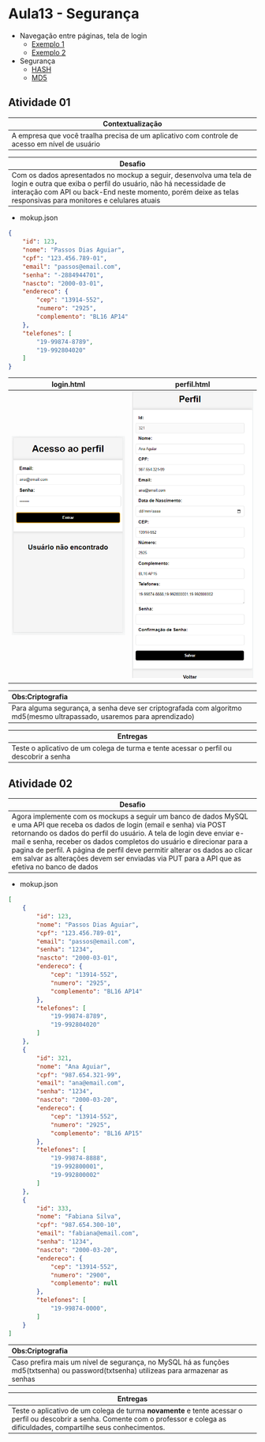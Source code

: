 # Aula13 - Segurança
- Navegação entre páginas, tela de login
    - [Exemplo 1](./acesso1)
    - [Exemplo 2](./acesso2)
- Segurança
    - [HASH](./hash.md)
    - [MD5](./md5.md)

## Atividade 01
|Contextualização|
|-|
|A empresa que você traalha precisa de um aplicativo com controle de acesso em nível de usuário|

|Desafio|
|-|
|Com os dados apresentados no mockup a seguir, desenvolva uma tela de login e outra que exiba o perfil do usuário, não há necessidade de interação com API ou back-End neste momento, porém deixe as telas responsivas para monitores e celulares atuais|

- mokup.json
```json
{
    "id": 123,
    "nome": "Passos Dias Aguiar",
    "cpf": "123.456.789-01",
    "email": "passos@email.com",
    "senha": "-2884944701",
    "nascto": "2000-03-01",
    "endereco": {
        "cep": "13914-552",
        "numero": "2925",
        "complemento": "BL16 AP14"
    },
    "telefones": [
        "19-99874-8789",
        "19-992804020"
    ]
}
```
|login.html|perfil.html|
|-|-|
|![wireframe](wireframe1.png)|![wireframe](wireframe2.png)|

|Obs:Criptografia|
|:-|
|Para alguma segurança, a senha deve ser criptografada com algoritmo md5(mesmo ultrapassado, usaremos para aprendizado)|

|Entregas|
|-|
|Teste o aplicativo de um colega de turma e tente acessar o perfil ou descobrir a senha|

## Atividade 02
|Desafio|
|-|
|Agora implemente com os mockups a seguir um banco de dados MySQL e uma API que receba os dados de login (email e senha) via POST retornando os dados do perfil do usuário. A tela de login deve enviar e-mail e senha, receber os dados completos do usuário e direcionar para a pagina de perfil. A página de perfil deve permitir alterar os dados ao clicar em salvar as alterações devem ser enviadas via PUT para a API que as efetiva no banco de dados|

- mokup.json
```json
[
    {
        "id": 123,
        "nome": "Passos Dias Aguiar",
        "cpf": "123.456.789-01",
        "email": "passos@email.com",
        "senha": "1234",
        "nascto": "2000-03-01",
        "endereco": {
            "cep": "13914-552",
            "numero": "2925",
            "complemento": "BL16 AP14"
        },
        "telefones": [
            "19-99874-8789",
            "19-992804020"
        ]
    },
    {
        "id": 321,
        "nome": "Ana Aguiar",
        "cpf": "987.654.321-99",
        "email": "ana@email.com",
        "senha": "1234",
        "nascto": "2000-03-20",
        "endereco": {
            "cep": "13914-552",
            "numero": "2925",
            "complemento": "BL16 AP15"
        },
        "telefones": [
            "19-99874-8888",
            "19-992800001",
            "19-992800002"
        ]
    },
    {
        "id": 333,
        "nome": "Fabiana Silva",
        "cpf": "987.654.300-10",
        "email": "fabiana@email.com",
        "senha": "1234",
        "nascto": "2000-03-20",
        "endereco": {
            "cep": "13914-552",
            "numero": "2900",
            "complemento": null
        },
        "telefones": [
            "19-99874-0000",
        ]
    }
]
```
|Obs:Criptografia|
|:-|
|Caso prefira mais um nível de segurança, no MySQL há as funções md5(txtsenha) ou password(txtsenha) utilizeas para armazenar as senhas|

|Entregas|
|-|
|Teste o aplicativo de um colega de turma **novamente** e tente acessar o perfil ou descobrir a senha. Comente com o professor e colega as dificuldades, compartilhe seus conhecimentos.|